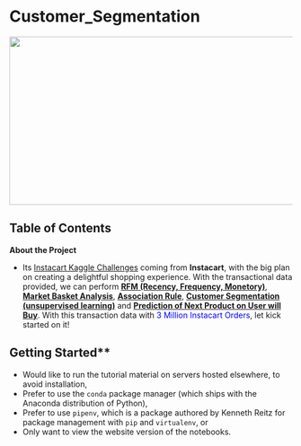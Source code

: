 # Customer_Segmentation
<p align="center"><img width="1000" height="300" src="https://miro.medium.com/max/1160/1*yf7Bk7LpZCH5wcIGSxBqjA.png"></p>

## Table of Contents
**About the Project**
- Its [Instacart Kaggle Challenges](https://www.kaggle.com/c/instacart-market-basket-analysis) coming from <b>Instacart</b>, with the big plan on creating a delightful shopping experience. With the transactional data provided, we can perform <b><u>RFM (Recency, Frequency, Monetory)</u></b>, <b><u>Market Basket Analysis</u></b>, <b><u>Association Rule</u></b>, <b><u>Customer Segmentation (unsupervised learning)</u></b> and <b><u>Prediction of Next Product on User will Buy</u></b>. With this transaction data with <font color='blue'>3 Million Instacart Orders</font>, let kick started on it!
  
## Getting Started**
- Would like to run the tutorial material on servers hosted elsewhere, to avoid installation,
- Prefer to use the `conda` package manager (which ships with the Anaconda distribution of Python),
- Prefer to use `pipenv`, which is a package authored by Kenneth Reitz for package management with `pip` and `virtualenv`, or
- Only want to view the website version of the notebooks.
